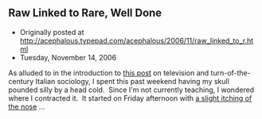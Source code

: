 ## Raw Linked to Rare, Well Done

 * Originally posted at http://acephalous.typepad.com/acephalous/2006/11/raw_linked_to_r.html
 * Tuesday, November 14, 2006



As alluded to in the introduction to [this post](http://acephalous.typepad.com/acephalous/2006/11/the\_saturday\_ni.html) on television and turn-of-the-century Italian sociology, I spent this past weekend having my skull pounded silly by a head cold.  Since I'm not currently teaching, I wondered where I contracted it.  It started on Friday afternoon with [a slight itching of the nose](http://jjcohen.blogspot.com/2006/11/straight-outta-chicago-streisand-meets.html) ...

		
